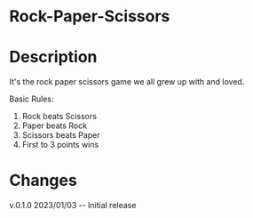 # Rock-Paper-Scissors

# **Description**
It's the rock paper scissors game we all grew up with and loved. 

Basic Rules:
  1. Rock beats Scissors
  2. Paper beats Rock
  3. Scissors beats Paper
  4. First to 3 points wins
  
 # **Changes**
 
 v.0.1.0 2023/01/03 -- Initial release


